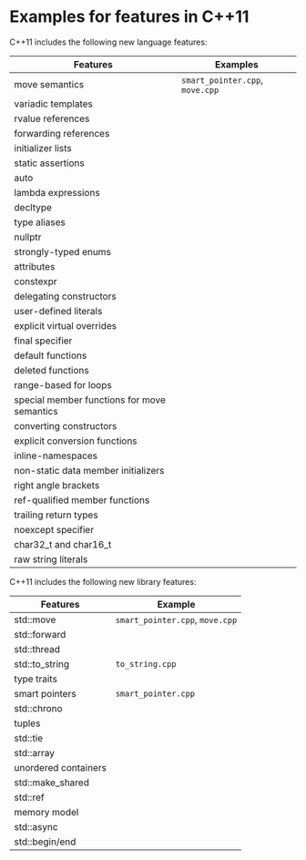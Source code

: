 
# Examples for features in C++11

C++11 includes the following new language features:

| Features       | Examples |
| -------------- | ---- |
| move semantics | `smart_pointer.cpp`, `move.cpp` |
| variadic templates |      |
| rvalue references |      |
| forwarding references |      |
| initializer lists |      |
| static assertions |      |
| auto |      |
| lambda expressions |      |
| decltype |      |
| type aliases |      |
| nullptr |      |
| strongly-typed enums |      |
| attributes |      |
| constexpr |      |
| delegating constructors |      |
| user-defined literals |      |
| explicit virtual overrides |      |
| final specifier |      |
| default functions |      |
| deleted functions |      |
| range-based for loops |      |
| special member functions for move semantics |      |
| converting constructors |      |
| explicit conversion functions |      |
| inline-namespaces |      |
| non-static data member initializers |      |
| right angle brackets |      |
| ref-qualified member functions |      |
| trailing return types |      |
| noexcept specifier |      |
| char32_t and char16_t |      |
| raw string literals |      |

C++11 includes the following new library features:

| Features       | Example |
| -------------- | ---- |
| std::move | `smart_pointer.cpp`, `move.cpp` |
| std::forward |      |
| std::thread |      |
| std::to_string | `to_string.cpp` |
| type traits |      |
| smart pointers | `smart_pointer.cpp` |
| std::chrono |      |
| tuples |      |
| std::tie |      |
| std::array |      |
| unordered containers |      |
| std::make_shared |      |
| std::ref |      |
| memory model |      |
| std::async |      |
| std::begin/end |      |

